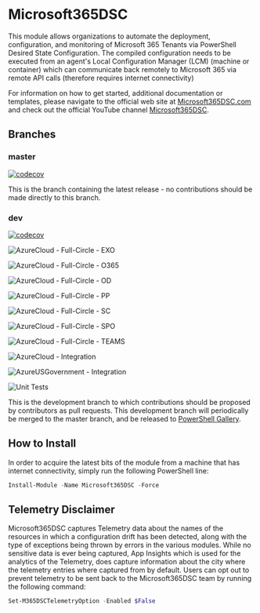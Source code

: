 # Microsoft365DSC

This module allows organizations to automate the deployment,
configuration, and monitoring of Microsoft 365 Tenants via PowerShell
Desired State Configuration. The compiled configuration needs to be
executed from an agent's Local Configuration Manager (LCM) (machine
or container) which can communicate back remotely to Microsoft 365 via
remote API calls (therefore requires internet connectivity)

For information on how to get started, additional documentation or
templates, please navigate to the official web site at
[Microsoft365DSC.com](http://Microsoft365DSC.com) and check out the
official YouTube channel
[Microsoft365DSC](https://www.youtube.com/channel/UCveScabVT6pxzqYgGRu17iw).

## Branches

### master

[![codecov](https://codecov.io/gh/Microsoft/Microsoft365DSC/branch/master/graph/badge.svg)](https://codecov.io/gh/Microsoft/Microsoft365DSC)

This is the branch containing the latest release -
no contributions should be made directly to this branch.

### dev

[![codecov](https://codecov.io/gh/microsoft/Microsoft365DSC/branch/Dev/graph/badge.svg)](https://codecov.io/gh/microsoft/Microsoft365DSC)

![AzureCloud - Full-Circle - EXO](https://github.com/microsoft/Microsoft365DSC/workflows/AzureCloud%20-%20Full-Circle%20-%20EXO/badge.svg)

![AzureCloud - Full-Circle - O365](https://github.com/microsoft/Microsoft365DSC/workflows/AzureCloud%20-%20Full-Circle%20-%20O365/badge.svg)

![AzureCloud - Full-Circle - OD](https://github.com/microsoft/Microsoft365DSC/workflows/AzureCloud%20-%20Full-Circle%20-%20OD/badge.svg)

![AzureCloud - Full-Circle - PP](https://github.com/microsoft/Microsoft365DSC/workflows/AzureCloud%20-%20Full-Circle%20-%20PP/badge.svg)

![AzureCloud - Full-Circle - SC](https://github.com/microsoft/Microsoft365DSC/workflows/AzureCloud%20-%20Full-Circle%20-%20SC/badge.svg)

![AzureCloud - Full-Circle - SPO](https://github.com/microsoft/Microsoft365DSC/workflows/AzureCloud%20-%20Full-Circle%20-%20SPO/badge.svg)

![AzureCloud - Full-Circle - TEAMS](https://github.com/microsoft/Microsoft365DSC/workflows/AzureCloud%20-%20Full-Circle%20-%20TEAMS/badge.svg)

![AzureCloud - Integration](https://github.com/microsoft/Microsoft365DSC/workflows/AzureCloud%20-%20Integration/badge.svg)

![AzureUSGovernment - Integration](https://github.com/microsoft/Microsoft365DSC/workflows/AzureUSGovernment%20-%20Integration/badge.svg)

![Unit Tests](https://github.com/microsoft/Microsoft365DSC/workflows/Unit%20Tests/badge.svg)

This is the development branch
to which contributions should be proposed by contributors as pull requests.
This development branch will periodically be merged to the master branch,
and be released to [PowerShell Gallery](https://www.powershellgallery.com/).

## How to Install

In order to acquire the latest
bits of the module from a machine that has internet connectivity,
simply run the following PowerShell line:

```powershell
Install-Module -Name Microsoft365DSC -Force
```

## Telemetry Disclaimer

Microsoft365DSC captures Telemetry data about the names of the resources
in which a configuration drift has been detected, along with the type
of exceptions being thrown by errors in the various modules. While no
sensitive data is ever being captured, App Insights which is used for
the analytics of the Telemetry, does capture information about the city
where the telemetry entries where captured from by default. Users can
opt out to prevent telemetry to be sent back to the Microsoft365DSC team
by running the following command:

```powershell
Set-M365DSCTelemetryOption -Enabled $False
```
